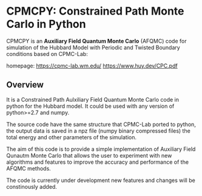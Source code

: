 # CPMCPY: Constrained Path Monte Carlo in Python  

CPMCPY is an **Auxiliary Field Quantum Monte Carlo** (AFQMC) code for simulation of the Hubbard Model with Periodic and Twisted Boundary conditions based on CPMC-Lab:

homepage: https://cpmc-lab.wm.edu/ 
https://www.huy.dev/CPC.pdf

## Overview

It is a Constrained Path Aulxiliary Field Quantum Monte Carlo code in python for the Hubbard model. It could be used with any version of python>=2.7 and numpy.  

The source code have the same structure that CPMC-Lab ported to python, the output data is saved in a npz file (numpy binary compressed files) the total energy and other parameters of the simulation. 

The aim of this code is to provide a simple implementation of Auxiliary Field Qunautm Monte Carlo that allows the user to experiment with new algorithms and features to improve the accuracy and performance of the AFQMC methods. 

The code is currently under development new features and changes will be constinously added. 

